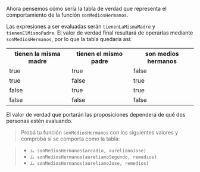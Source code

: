 Ahora pensemos cómo sería la tabla de verdad que representa el comportamiento de la función `sonMediosHermanos`.
 
Las expresiones a ser evaluadas serán `tienenLaMismaMadre` y `tienenElMismoPadre`. El valor de verdad final resultará de operarlas mediante `sonMediosHermanos`, por lo que la tabla quedaría así:

<table class="table table-striped table-bordered table-condensed text-center">
  <tr>
    <th class ="text-center">tienen la misma madre</th>
    <th class ="text-center">tienen el mismo padre</th>
    <th class ="text-center">son medios hermanos</th>
  </tr>
  <tr>
    <td>true</td>
    <td>true</td>
    <td>false</td>
  </tr>
  <tr>
    <td>true</td>
    <td>false</td>
    <td>true</td>
  </tr>
  <tr>
    <td>false</td>
    <td>true</td>
    <td>true</td>
  </tr>
  <tr>
    <td>false</td>
    <td>false</td>
    <td>false</td>
  </tr>
</table>

El valor de verdad que portarán las proposiciones dependerá de qué dos personas estén evaluando.
 
> Probá tu función `sonMediosHermanos` con los siguientes valores y comprobá si se comporta como la tabla:
 
>* `ム sonMediosHermanos(arcadio, aurelianoJose)`
>* `ム sonMediosHermanos(aurelianoSegundo, remedios)`
>* `ム sonMediosHermanos(aurelianoJose, remedios)`
